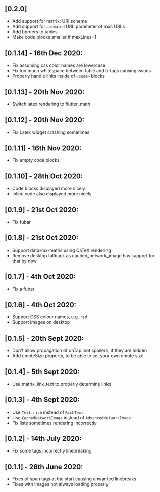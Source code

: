 ## [0.2.0]
- Add support for matrix: URI scheme
- Add support for `animated` URL parameter of mxc URLs
- Add borders to tables
- Make code blocks smaller if maxLines=1

## [0.1.14] - 16th Dec 2020:
- Fix assuming css color names are lowercase
- Fix too much whitespace between table and tr tags causing issues
- Properly handle links inside of `<code>` blocks

## [0.1.13] - 20th Nov 2020:
- Switch latex rendering to flutter_math

## [0.1.12] - 20th Nov 2020:
- Fix Latex widget crashing sometimes

## [0.1.11] - 16th Nov 2020:
- Fix empty code blocks

## [0.1.10] - 28th Oct 2020:
- Code blocks displayed more nicely
- Inline code also displayed more nicely

## [0.1.9] - 21st Oct 2020:
- Fix fubar

## [0.1.8] - 21st Oct 2020:
- Support data-mx-maths using CaTeX rendering
- Remove desktop fallback as cached_network_image has support for that by now

## [0.1.7] - 4th Oct 2020:
- Fix a fubar

## [0.1.6] - 4th Oct 2020:
- Support CSS colour names, e.g. `red`
- Support images on desktop

## [0.1.5] - 20th Sept 2020:
- Don't allow propagation of onTap inot spoilers, if they are hidden
- Add emoteSize property, to be able to set your own emote size

## [0.1.4] - 5th Sept 2020:
- Use matrix_link_text to properly determine links

## [0.1.3] - 4th Sept 2020:
- Use `Text.rich` instead of `RichText`
- Use `CachedNetworkImage` instead of `AdvancedNetworkImage`
- Fix lists sometimes rendering incorrectly

## [0.1.2] - 14th July 2020:
- Fix some tags incorrectly linebreaking

## [0.1.1] - 26th June 2020:
- Fixes of span tags at the start causing unwanted linebreaks
- Fixes with images not always loading properly

